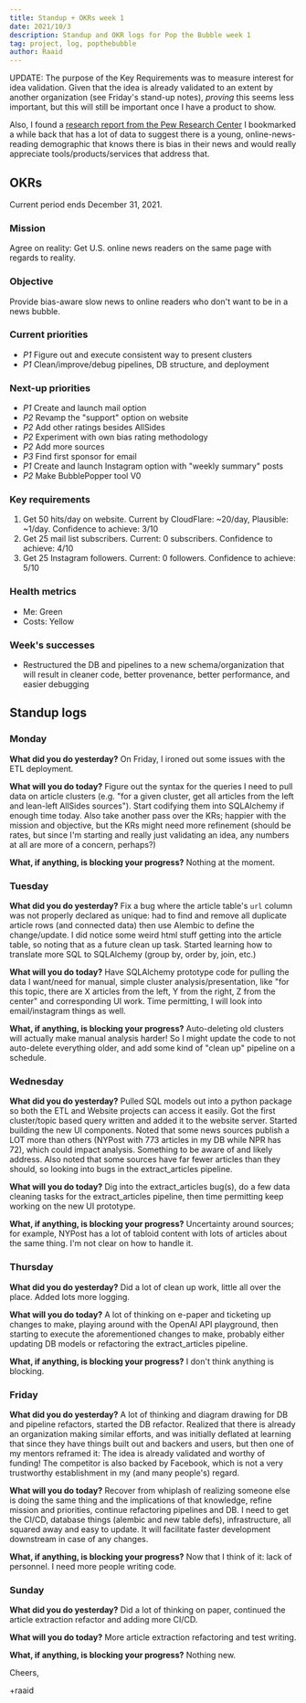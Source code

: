 ```yaml
---
title: Standup + OKRs week 1
date: 2021/10/3
description: Standup and OKR logs for Pop the Bubble week 1
tag: project, log, popthebubble
author: Raaid
---
```


UPDATE: The purpose of the Key Requirements was to measure interest for idea validation. Given that the idea is already validated to an extent by another organization (see Friday's stand-up notes), _proving_ this seems less important, but this will still be important once I have a product to show.

Also, I found a [research report from the Pew Research Center](https://www.pewresearch.org/journalism/2016/07/07/the-modern-news-consumer/) I bookmarked a while back that has a lot of data to suggest there is a young, online-news-reading demographic that knows there is bias in their news and would really appreciate tools/products/services that address that.

## OKRs

Current period ends December 31, 2021.

### Mission

Agree on reality: Get U.S. online news readers on the same page with regards to reality.

### Objective

Provide bias-aware slow news to online readers who don't want to be in a news bubble.

### Current priorities

- _P1_ Figure out and execute consistent way to present clusters
- _P1_ Clean/improve/debug pipelines, DB structure, and deployment

### Next-up priorities

- _P1_ Create and launch mail option
- _P2_ Revamp the "support" option on website
- _P2_ Add other ratings besides AllSides
- _P2_ Experiment with own bias rating methodology
- _P2_ Add more sources
- _P3_ Find first sponsor for email
- _P1_ Create and launch Instagram option with "weekly summary" posts
- _P2_ Make BubblePopper tool V0

### Key requirements

1. Get 50 hits/day on website. Current by CloudFlare: ~20/day, Plausible: ~1/day. Confidence to achieve: 3/10
2. Get 25 mail list subscribers. Current: 0 subscribers. Confidence to achieve: 4/10
3. Get 25 Instagram followers. Current: 0 followers. Confidence to achieve: 5/10

### Health metrics

- Me: Green
- Costs: Yellow

### Week's successes

- Restructured the DB and pipelines to a new schema/organization that will result in cleaner code, better provenance, better performance, and easier debugging

## Standup logs

### Monday

**What did you do yesterday?** On Friday, I ironed out some issues with the ETL deployment.

**What will you do today?** Figure out the syntax for the queries I need to pull data on article clusters (e.g. "for a given cluster, get all articles from the left and lean-left AllSides sources"). Start codifying them into SQLAlchemy if enough time today. Also take another pass over the KRs; happier with the mission and objective, but the KRs might need more refinement (should be rates, but since I'm starting and really just validating an idea, any numbers at all are more of a concern, perhaps?)

**What, if anything, is blocking your progress?** Nothing at the moment.

### Tuesday

**What did you do yesterday?** Fix a bug where the article table's `url` column was not properly declared as unique: had to find and remove all duplicate article rows (and connected data) then use Alembic to define the change/update. I did notice some weird html stuff getting into the article table, so noting that as a future clean up task. Started learning how to translate more SQL to SQLAlchemy (group by, order by, join, etc.)

**What will you do today?** Have SQLAlchemy prototype code for pulling the data I want/need for manual, simple cluster analysis/presentation, like "for this topic, there are X articles from the left, Y from the right, Z from the center" and corresponding UI work. Time permitting, I will look into email/instagram things as well.

**What, if anything, is blocking your progress?** Auto-deleting old clusters will actually make manual analysis harder! So I might update the code to not auto-delete everything older, and add some kind of "clean up" pipeline on a schedule.

### Wednesday

**What did you do yesterday?** Pulled SQL models out into a python package so both the ETL and Website projects can access it easily. Got the first cluster/topic based query written and added it to the website server. Started building the new UI components. Noted that some news sources publish a LOT more than others (NYPost with 773 articles in my DB while NPR has 72), which could impact analysis. Something to be aware of and likely address. Also noted that some sources have far fewer articles than they should, so looking into bugs in the extract_articles pipeline.

**What will you do today?** Dig into the extract_articles bug(s), do a few data cleaning tasks for the extract_articles pipeline, then time permitting keep working on the new UI prototype.

**What, if anything, is blocking your progress?** Uncertainty around sources; for example, NYPost has a lot of tabloid content with lots of articles about the same thing. I'm not clear on how to handle it.

### Thursday

**What did you do yesterday?** Did a lot of clean up work, little all over the place. Added lots more logging.

**What will you do today?** A lot of thinking on e-paper and ticketing up changes to make, playing around with the OpenAI API playground, then starting to execute the aforementioned changes to make, probably either updating DB models or refactoring the extract_articles pipeline.

**What, if anything, is blocking your progress?** I don't think anything is blocking.

### Friday

**What did you do yesterday?** A lot of thinking and diagram drawing for DB and pipeline refactors, started the DB refactor. Realized that there is already an organization making similar efforts, and was initially deflated at learning that since they have things built out and backers and users, but then one of my mentors reframed it: The idea is already validated and worthy of funding! The competitor is also backed by Facebook, which is not a very trustworthy establishment in my (and many people's) regard.

**What will you do today?** Recover from whiplash of realizing someone else is doing the same thing and the implications of that knowledge, refine mission and priorities, continue refactoring pipelines and DB. I need to get the CI/CD, database things (alembic and new table defs), infrastructure, all squared away and easy to update. It will facilitate faster development downstream in case of any changes.

**What, if anything, is blocking your progress?** Now that I think of it: lack of personnel. I need more people writing code.

### Sunday

**What did you do yesterday?** Did a lot of thinking on paper, continued the article extraction refactor and adding more CI/CD.

**What will you do today?** More article extraction refactoring and test writing.

**What, if anything, is blocking your progress?** Nothing new.

Cheers,

+raaid
